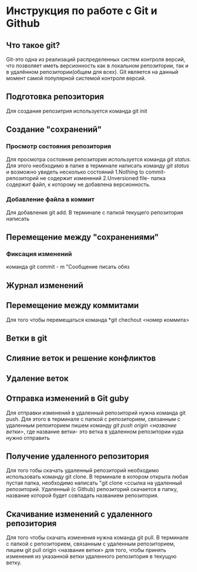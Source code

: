 # Инструкция по работе с Git и Github

## Что такое git?
Git-это одна из реализаций распределенных систем контроля версий, что позволяет иметь версионность как в локальном репозитории, так и в удалённом репозитории(общем для всех). Git является на данный момент самой популярной системой контроля версий.

## Подготовка репозитория

Для создания репозитрия используется кoманда git init

## Создание "coхранений"


### Просмотр состояния репозитория
Для просмотра состояния репозитория используется команда *git status*. Для этого необходимо в папке в терминале написать команду *git status* и возможно увидеть несколько состояний
1.Nothing to commit- репозиторий не содержит изменений
2.Unversioned file- папка содержит файл, к которому не добавлена версионность. 
### Добавление файла в коммит
Для добавления git add. В терминале с папкой текущего репозитория написать
## Перемещение между "сохранениями"
### Фиксация изменений
команда git commit - m "Сообщение писать обяз

## Журнал изменений



## Перемещение между коммитами
Для того чтобы перемещаться команда *git chechout <номер коммита>
## Ветки в git

## Слияние веток и решение конфликтов

## Удаление веток


## Отправка изменений в Git gubу
Для отправки изменений в удаленный репозиторий нужна команда git push. Для этого в терминале с папкой с репозиторием, связанным с удаленным репоиторием пишем команду *git push origin <название ветки>*, где название ветки- это ветка в удаленном репозитории куда нужно отправить
## Получение удаленного репозитория
Для того тобы скачать удаленный репозиторий необходимо использовать команду git clone. В терминале в котором открыта любая пустая папка, необходимо написать "git clone <ссылка на удаленный репозиторий. Удаленный (с Github) репозиторий скачается в папку, название которой будет совпадать названием репозитория.

## Скачивание  изменений с  удаленного репозитория
Для того чтобы скачать изменения нужна команда git pull. В терминале с папкой с репозиторием, связанным с удаленным репозиторием, пишем git pull origin <название ветки> для того, чтобы принять изменения из указанной ветки удаленного репозитория в текущую ветку.
